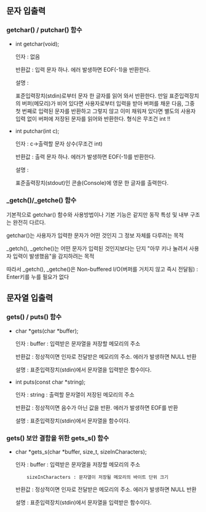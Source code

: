
## 문자 입출력
### getchar() / putchar() 함수
* int getchar(void);

  인자   : 없음

  반환값 : 입력 문자 하나. 에러 발생하면 EOF(-1)을 반환한다.

  설명   : 

  표준입력장치(stdin)로부터 문자 한 글자를 읽어 와서 반환한다. 만일 표준입력장치의 버퍼(메모리)가 비어 있다면 사용자로부터 입력을 받아 버퍼를 채운 다음, 그중 첫 번째로 입력된 문자를 반환하고 그렇지 않고 이미 채워져 있다면 별도의 사용자 입력 없이 버퍼에 저장된 문자를 읽어와 반환한다. 형식은 무조건 int !!

* int putchar(int c);

  인자   : c->출력할 문자 상수(무조건 int)

  반환값 : 출력 문자 하나. 에러가 발생하면 EOF(-1)를 반환한다.

  설명   :

  표준출력장치(stdout)인 콘솔(Console)에 영문 한 글자를 출력한다. 

### _getch()/_getche() 함수

기본적으로 getchar() 함수와 사용방법이나 기본 기능은 같지만 동작 특성 및 내부 구조는 완전히 다르다.

getchar()는 사용자가 입력한 문자가 어떤 것인지 그 정보 자체를 다루려는 목적

_getch(), _getche()는 어떤 문자가 입력된 것인지보다는 단지 "아무 키나 눌려서 사용자 입력이 발생했음"을 감지하려는 목적

따라서 _getch(), _getche()은 Non-buffered I/O(버퍼를 거치지 않고 즉시 전달됨) : Enter키를 누를 필요가 없다


## 문자열 입출력
### gets() / puts() 함수
* char *gets(char *buffer);

  인자   : buffer : 입력받은 문자열을 저장할 메모리의 주소

  반환값 : 정상적이면 인자로 전달받은 메모리의 주소. 에러가 발생하면 NULL 반환

  설명   : 표준입력장치(stdin)에서 문자열을 입력받은 함수이다.

* int puts(const char *string);

  인자   : string : 출력할 문자열이 저장된 메모리의 주소

  반환값 : 정상적이면 음수가 아닌 값을 반환. 에러가 발생하면 EOF를 반환

  설명   : 표준입력장치(stdin)에서 문자열을  함수이다.

### gets() 보안 결함을 위한 gets_s() 함수
* char *gets_s(char *buffer, size_t, sizeInCharacters);

  인자   : buffer : 입력받은 문자열을 저장할 메모리의 주소
  
          sizeInCharacters : 문자열이 저장될 메모리의 바이트 단위 크기

  반환값 : 정상적이면 인자로 전달받은 메모리의 주소. 에러가 발생하면 NULL 반환

  설명   : 표준입력장치(stdin)에서 문자열을 입력받은 함수이다.
